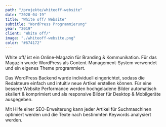 ```yaml
---
path: "/projekte/whiteoff-website"
date: "2020-04-19"
title: "White off/ Website"
subtitle: "WordPress Programmierung"
year: "2019"
client: "White off/"
image: "./whiteoff-website.png"
color: "#674172"
---
```


White off/ ist ein Online-Magazin für Branding & Kommunikation. Für das Magazin wurde WordPress als Content-Management-System verwendet und ein eigenes Theme programmiert.

Das WordPress Backend wurde individuell eingerichtet, sodass die Redakteure einfach und intuitiv neue Artikel erstellen können. Für eine bessere Website Performance werden hochgeladene Bilder automatisch skaliert & komprimiert und als responsive Bilder für Desktop & Mobilgeräte ausgegeben.

Mit Hilfe einer SEO-Erweiterung kann jeder Artikel für Suchmaschinen optimiert werden und die Texte nach bestimmten Keywords analysiert werden.
